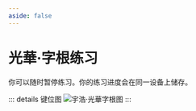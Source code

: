 ```yaml
---
aside: false
---
```

# 光華·字根练习

你可以随时暂停练习。你的练习进度会在同一设备上储存。

<script setup>
import Train from "@/train/ZigenTrain.vue"
</script>
<Train name="light" zigenUrl="/zigen-light.csv" :range="[0,]" mode='both' />

::: details 键位图
![宇浩·光華字根图](/yulight.png)
:::

